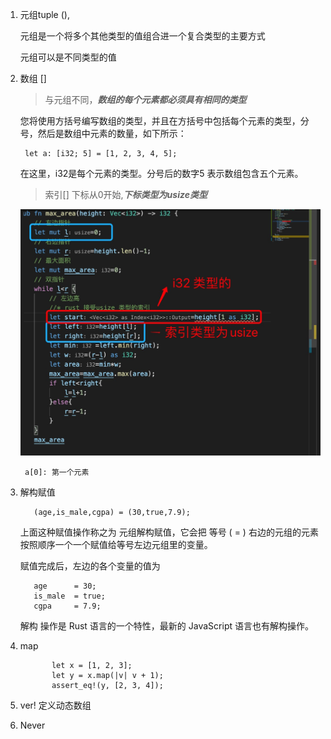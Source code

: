1. 元组tuple (),

   元组是一个将多个其他类型的值组合进一个复合类型的主要方式

   元组可以是不同类型的值

2. 数组 []

   >与元组不同，***数组的每个元素都必须具有相同的类型***

    您将使用方括号编写数组的类型，并且在方括号中包括每个元素的类型，分号，然后是数组中元素的数量，如下所示：

        let a: [i32; 5] = [1, 2, 3, 4, 5];

   在这里，i32是每个元素的类型。分号后的数字5 表示数组包含五个元素。

   > 索引[] 下标从0开始,***下标类型为usize类型***

      ![avatar](../assets/arr-index.jpg)

        a[0]: 第一个元素

3. 解构赋值

          (age,is_male,cgpa) = (30,true,7.9);

   上面这种赋值操作称之为 元组解构赋值，它会把 等号 ( = ) 右边的元组的元素按照顺序一个一个赋值给等号左边元组里的变量。

   赋值完成后，左边的各个变量的值为

          age      = 30;
          is_male  = true;
          cgpa     = 7.9;
   解构 操作是 Rust 语言的一个特性，最新的 JavaScript 语言也有解构操作。

4. map

              let x = [1, 2, 3];
              let y = x.map(|v| v + 1);
              assert_eq!(y, [2, 3, 4]);

5. ver! 定义动态数组

6. Never